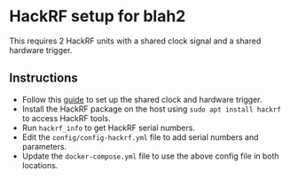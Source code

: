 # HackRF setup for blah2

This requires 2 HackRF units with a shared clock signal and a shared hardware trigger.

## Instructions

- Follow this [guide](https://hackrf.readthedocs.io/en/latest/hardware_triggering.html) to set up the shared clock and hardware trigger.
- Install the HackRF package on the host using `sudo apt install hackrf` to access HackRF tools.
- Run `hackrf_info` to get HackRF serial numbers.
- Edit the `config/config-hackrf.yml` file to add serial numbers and parameters.
- Update the `docker-compose.yml` file to use the above config file in both locations.
